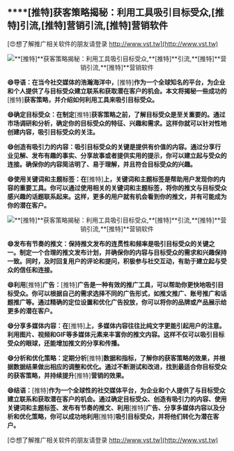 ## ****[推特]**获客策略揭秘：利用工具吸引目标受众,**[推特]**引流,**[推特]**营销引流,**[推特]**营销软件**

[😍想了解推广相关软件的朋友请登录 http://www.vst.tw](http://www.vst.tw)

 <center><img src="https://vst.tw/MP4/tuiguang/png/0.png" alt="**[推特]**获客策略揭秘：利用工具吸引目标受众,**[推特]**引流,**[推特]**营销引流,**[推特]**营销软件"></center>

**😄导语：在当今社交媒体的浩瀚海洋中，**[推特]**作为一个全球知名的平台，为企业和个人提供了与目标受众建立联系和获取潜在客户的机会。本文将揭秘一些成功的**[推特]**获客策略，并介绍如何利用工具来吸引目标受众。**

**😄确定目标受众：在制定**[推特]**获客策略之前，了解目标受众是至关重要的。通过市场调研和分析，确定你的目标受众的特征、兴趣和需求。这样你就可以针对性地创建内容，吸引目标受众的关注。**

**😄创造有吸引力的内容：吸引目标受众的关键是提供有价值的内容。通过分享行业见解、发布有趣的事实、分享故事或者提供实用的提示，你可以建立起与受众的连接。确保你的内容简洁明了、易于理解，并且符合目标受众的兴趣。**

**😄使用关键词和主题标签：在**[推特]**上，关键词和主题标签是帮助用户发现你的内容的重要工具。你可以通过使用相关的关键词和主题标签，将你的推文与目标受众感兴趣的话题联系起来。这样，更多的用户就有机会看到你的推文，并有可能成为你的潜在客户。**

 <center><img src="https://vst.tw/MP4/tuiguang/png/4.png" alt="**[推特]**获客策略揭秘：利用工具吸引目标受众,**[推特]**引流,**[推特]**营销引流,**[推特]**营销软件"></center>

**😄发布有节奏的推文：保持推文发布的连贯性和频率是吸引目标受众的关键之一。制定一个合理的推文发布计划，并确保你的内容与目标受众的需求和兴趣保持一致。同时，及时回复用户的评论和提问，积极参与社交互动，有助于建立起与受众的信任和连接。**

**😄利用**[推特]**广告：**[推特]**广告是一种有效的推广工具，可以帮助你更快地吸引目标受众。你可以根据自己的需求选择不同的广告形式，如推文推广、账号推广和话题推广等。通过精确的定位设置和优化广告投放，你可以将你的品牌或产品展示给更多的潜在客户。**

**😄分享多媒体内容：在**[推特]**上，多媒体内容往往比纯文字更能引起用户的注意。利用图片、视频和GIF等多媒体元素来丰富你的推文内容。这样不仅可以吸引目标受众的眼球，还能增加推文的分享和传播。**

**😄分析和优化策略：定期分析**[推特]**数据和指标，了解你的获客策略的效果，并根据数据结果做出相应的调整和优化。通过不断测试和改进，找到最适合你目标受众的获客策略，并持续提升**[推特]**营销的效果。**

**😄结语：**[推特]**作为一个全球性的社交媒体平台，为企业和个人提供了与目标受众建立联系和获取潜在客户的机会。通过确定目标受众、创造有吸引力的内容、使用关键词和主题标签、发布有节奏的推文、利用**[推特]**广告、分享多媒体内容以及分析和优化策略，你可以成功地利用**[推特]**吸引目标受众，并将他们转化为潜在客户。**

[😍想了解推广相关软件的朋友请登录 http://www.vst.tw](http://www.vst.tw)



